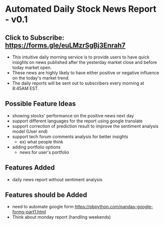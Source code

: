# Automated Daily Stock News Report - v0.1

## Click to Subscribe: https://forms.gle/euLMzrSgBj3Enrah7

- This intuitive daily morning service is to provide users to have quick insights on news published after the yesterday market close and before today market open.
- These news are highly likely to have either positive or negative influence on the today's market trend.
- The daily reports will be sent out to subscribers every morning at 8:45AM EST.

## Possible Feature Ideas

- showing stocks' performance on the positive news next day
- support different languages for the report using google translate
- support correction of prediction result to improve the sentiment analysis model (User end)
- support tech forum comments analysis for better insights
  - ex) what people think
- adding portfolio options
  - news for user's portfolio

## Features Added

- daily news report without sentiment analysis

## Features should be Added

- need to automate google form
  https://pbpython.com/pandas-google-forms-part1.html
- Think about monday report (handling weekends)
